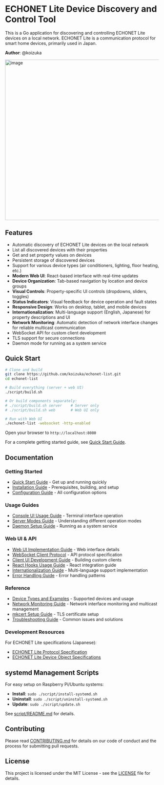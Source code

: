 # ECHONET Lite Device Discovery and Control Tool

This is a Go application for discovering and controlling ECHONET Lite devices on a local network. ECHONET Lite is a communication protocol for smart home devices, primarily used in Japan.

**Author**: @koizuka

<img width="1280" height="526" alt="image" src="https://github.com/user-attachments/assets/1e720d35-5bc4-495e-8ca6-36bb0a93e3c7" />

## Features

- Automatic discovery of ECHONET Lite devices on the local network
- List all discovered devices with their properties
- Get and set property values on devices
- Persistent storage of discovered devices
- Support for various device types (air conditioners, lighting, floor heating, etc.)
- **Modern Web UI**: React-based interface with real-time updates
- **Device Organization**: Tab-based navigation by location and device groups
- **Visual Controls**: Property-specific UI controls (dropdowns, sliders, toggles)
- **Status Indicators**: Visual feedback for device operation and fault states
- **Responsive Design**: Works on desktop, tablet, and mobile devices
- **Internationalization**: Multi-language support (English, Japanese) for property descriptions and UI
- **Network Monitoring**: Automatic detection of network interface changes for reliable multicast communication
- WebSocket API for custom client development
- TLS support for secure connections
- Daemon mode for running as a system service

## Quick Start

```bash
# Clone and build
git clone https://github.com/koizuka/echonet-list.git
cd echonet-list

# Build everything (server + web UI)
./script/build.sh

# Or build components separately:
# ./script/build.sh server    # Server only
# ./script/build.sh web       # Web UI only

# Run with Web UI
./echonet-list -websocket -http-enabled
```

Open your browser to `http://localhost:8080`

For a complete getting started guide, see [Quick Start Guide](docs/quick-start.md).

## Documentation

### Getting Started

- [Quick Start Guide](docs/quick-start.md) - Get up and running quickly
- [Installation Guide](docs/installation.md) - Prerequisites, building, and setup
- [Configuration Guide](docs/configuration.md) - All configuration options

### Usage Guides

- [Console UI Usage Guide](docs/console_ui_usage.md) - Terminal interface operation
- [Server Modes Guide](docs/server-modes.md) - Understanding different operation modes
- [Daemon Setup Guide](docs/daemon-setup.md) - Running as a system service

### Web UI & API

- [Web UI Implementation Guide](docs/web_ui_implementation_guide.md) - Web interface details
- [WebSocket Client Protocol](docs/websocket_client_protocol.md) - API protocol specification
- [Client UI Development Guide](docs/client_ui_development_guide.md) - Building custom clients
- [React Hooks Usage Guide](docs/react_hooks_usage_guide.md) - React integration guide
- [Internationalization Guide](docs/internationalization.md) - Multi-language support implementation
- [Error Handling Guide](docs/error_handling_guide.md) - Error handling patterns

### Reference

- [Device Types and Examples](docs/device_types.md) - Supported devices and usage
- [Network Monitoring Guide](docs/network-monitoring.md) - Network interface monitoring and multicast management
- [mkcert Setup Guide](docs/mkcert_setup_guide.md) - TLS certificate setup
- [Troubleshooting Guide](docs/troubleshooting.md) - Common issues and solutions

### Development Resources

For ECHONET Lite specifications (Japanese):

- [ECHONET Lite Protocol Specification](https://echonet.jp/spec_v114_lite/)
- [ECHONET Lite Device Object Specifications](https://echonet.jp/spec_object_rr2/)

## systemd Management Scripts

For easy setup on Raspberry Pi/Ubuntu systems:

- **Install**: `sudo ./script/install-systemd.sh`
- **Uninstall**: `sudo ./script/uninstall-systemd.sh`  
- **Update**: `sudo ./script/update.sh`

See [script/README.md](script/README.md) for details.

## Contributing

Please read [CONTRIBUTING.md](CONTRIBUTING.md) for details on our code of conduct and the process for submitting pull requests.

## License

This project is licensed under the MIT License - see the [LICENSE](LICENSE) file for details.
